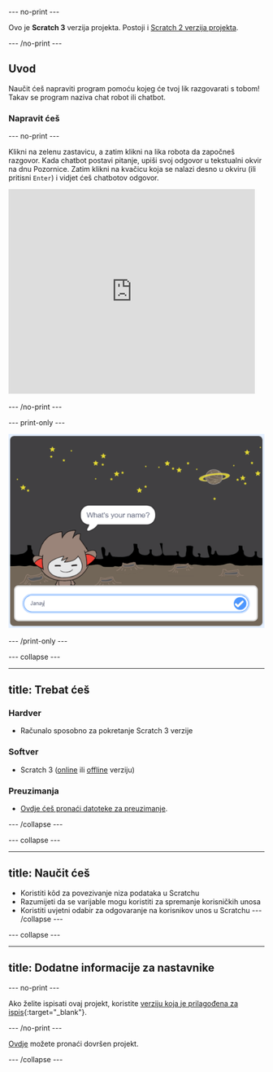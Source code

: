\--- no-print \---

Ovo je **Scratch 3** verzija projekta. Postoji i [Scratch 2 verzija projekta](https://projects.raspberrypi.org/en/projects/chatbot-scratch2).

\--- /no-print \---

## Uvod

Naučit ćeš napraviti program pomoću kojeg će tvoj lik razgovarati s tobom! Takav se program naziva chat robot ili chatbot.

### Napravit ćeš

\--- no-print \---

Klikni na zelenu zastavicu, a zatim klikni na lika robota da započneš razgovor. Kada chatbot postavi pitanje, upiši svoj odgovor u tekstualni okvir na dnu Pozornice. Zatim klikni na kvačicu koja se nalazi desno u okviru (ili pritisni `Enter`) i vidjet ćeš chatbotov odgovor.

<div class="scratch-preview">
  <iframe allowtransparency="true" width="485" height="402" src="https://scratch.mit.edu/projects/embed/248864190/?autostart=false" 
  frameborder="0" scrolling="no"></iframe>
</div>

\--- /no-print \---

\--- print-only \---

![dovršen projekt](images/chatbot-preview.png)

\--- /print-only \---

\--- collapse \---

* * *

## title: Trebat ćeš

### Hardver

- Računalo sposobno za pokretanje Scratch 3 verzije

### Softver

- Scratch 3 ([online](https://rpf.io/scratchon) ili [offline](https://rpf.io/scratchoff) verziju)

### Preuzimanja

- [Ovdje ćeš pronaći datoteke za preuzimanje](http://rpf.io/p/en/chatbot-go).

\--- /collapse \---

\--- collapse \---

* * *

## title: Naučit ćeš

- Koristiti kôd za povezivanje niza podataka u Scratchu
- Razumijeti da se varijable mogu koristiti za spremanje korisničkih unosa
- Koristiti uvjetni odabir za odgovaranje na korisnikov unos u Scratchu \--- /collapse \---

\--- collapse \---

* * *

## title: Dodatne informacije za nastavnike

\--- no-print \---

Ako želite ispisati ovaj projekt, koristite [verziju koja je prilagođena za ispis](https://projects.raspberrypi.org/en/projects/chatbot/print){:target="_blank"}.

\--- /no-print \---

[Ovdje](http://rpf.io/p/en/chatbot-get) možete pronaći dovršen projekt.

\--- /collapse \---